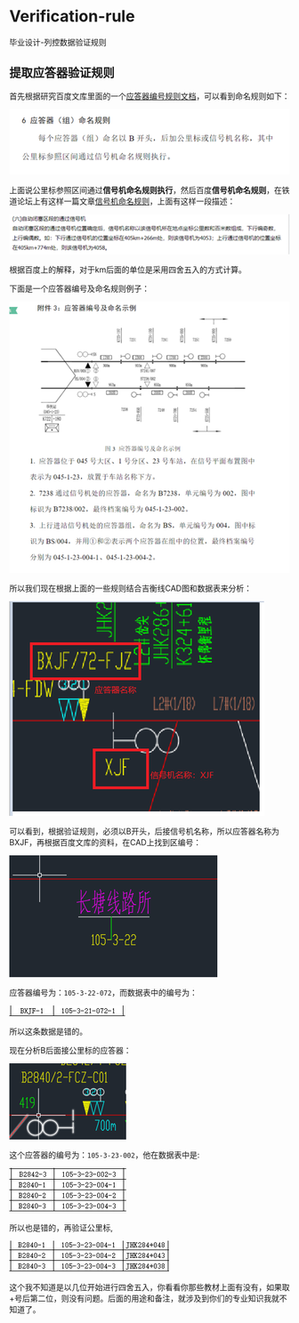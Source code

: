 # Verification-rule
毕业设计-列控数据验证规则

## 提取应答器验证规则

首先根据研究百度文库里面的一个[应答器编号规则文档](https://wenku.baidu.com/view/fff05dc68bd63186bcebbc3c.html)，可以看到命名规则如下：

![](static\img\1.png)

上面说公里标参照区间通过**信号机命名规则执行**，然后百度**信号机命名规则**，在铁道论坛上有这样一篇文章[信号机命名规则](http://bbs.railcn.net/thread-919589-1-1.html)，上面有这样一段描述：

![](static\img\2.png)

根据百度上的解释，对于km后面的单位是采用四舍五入的方式计算。

下面是一个应答器编号及命名规则例子：

![](static\img\3.png)

所以我们现在根据上面的一些规则结合吉衡线CAD图和数据表来分析：

![](static\img\4.png)

可以看到，根据验证规则，必须以B开头，后接信号机名称，所以应答器名称为BXJF，再根据百度文库的资料，在CAD上找到区编号：

![](static\img\5.png)

应答器编号为：`105-3-22-072`，而数据表中的编号为：

![](static\img\6.png)

所以这条数据是错的。

现在分析B后面接公里标的应答器：


![](static\img\7.png)

这个应答器的编号为：`105-3-23-002`，他在数据表中是:

![](static\img\8.png)

所以也是错的，再验证公里标,

![](static\img\9.png)

这个我不知道是以几位开始进行四舍五入，你看看你那些教材上面有没有，如果取+号后第二位，则没有问题。后面的用途和备注，就涉及到你们的专业知识我就不知道了。
